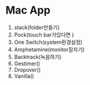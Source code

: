 # Mac App
1. stack(folder만들기)
1. Pock(touch bar가있다면 )
1. One Switch(system환경설정)
1. Amphetamine(monitor잠자기)
1. Backtrack(녹음하기)
1. Gestimer()  
1. Dropover()
1. Vanilla()

